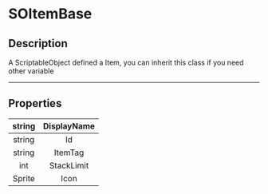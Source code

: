 # SOItemBase

## Description

A  ScriptableObject  defined  a  Item,
you can inherit this class if you need
other variable

--- 
## Properties


|string|DisplayName|
|:-:|:-:|
|string|Id|
|string|ItemTag|
|int|StackLimit|
|Sprite|Icon|

